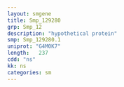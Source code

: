 ```yaml
---
layout: smgene
title: Smp_129280
grp: Smp_12
description: "hypothetical protein"
smp: Smp_129280.1
uniprot: "G4M0K7"
length:   237
cdd: "ns"
kk: ns
categories: sm
---
```

